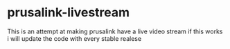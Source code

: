 # prusalink-livestream
This is an attempt at making prusalink have a live video stream if this works i will update the code with every stable realese
